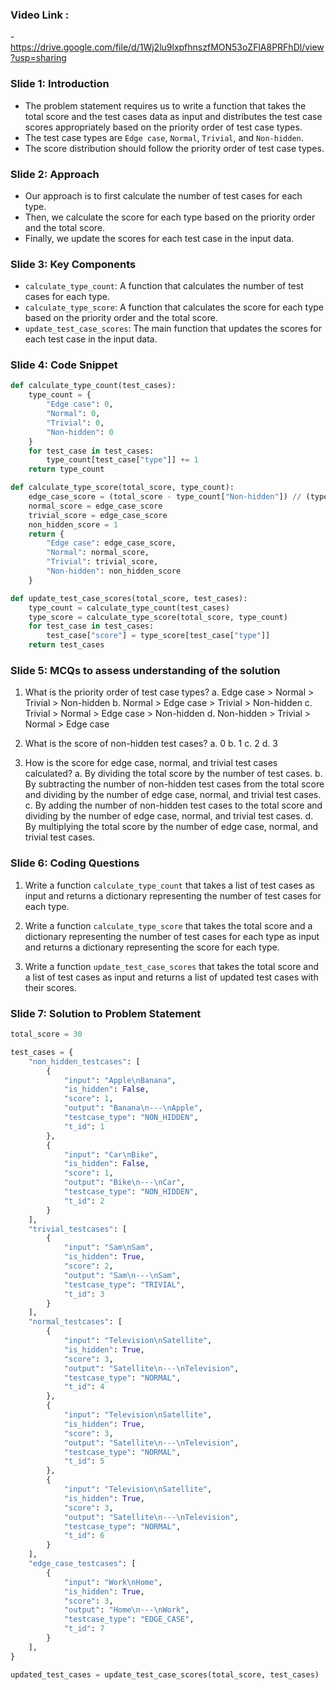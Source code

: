 ### Video Link : 
-https://drive.google.com/file/d/1Wj2lu9lxpfhnszfMON53oZFlA8PRFhDl/view?usp=sharing

### Slide 1: Introduction
- The problem statement requires us to write a function that takes the total score and the test cases data as input and distributes the test case scores appropriately based on the priority order of test case types.
- The test case types are `Edge case`, `Normal`, `Trivial`, and `Non-hidden`.
- The score distribution should follow the priority order of test case types.

### Slide 2: Approach
- Our approach is to first calculate the number of test cases for each type.
- Then, we calculate the score for each type based on the priority order and the total score.
- Finally, we update the scores for each test case in the input data.

### Slide 3: Key Components
- `calculate_type_count`: A function that calculates the number of test cases for each type.
- `calculate_type_score`: A function that calculates the score for each type based on the priority order and the total score.
- `update_test_case_scores`: The main function that updates the scores for each test case in the input data.

### Slide 4: Code Snippet
```python
def calculate_type_count(test_cases):
    type_count = {
        "Edge case": 0,
        "Normal": 0,
        "Trivial": 0,
        "Non-hidden": 0
    }
    for test_case in test_cases:
        type_count[test_case["type"]] += 1
    return type_count

def calculate_type_score(total_score, type_count):
    edge_case_score = (total_score - type_count["Non-hidden"]) // (type_count["Edge case"] + type_count["Normal"] + type_count["Trivial"])
    normal_score = edge_case_score
    trivial_score = edge_case_score
    non_hidden_score = 1
    return {
        "Edge case": edge_case_score,
        "Normal": normal_score,
        "Trivial": trivial_score,
        "Non-hidden": non_hidden_score
    }

def update_test_case_scores(total_score, test_cases):
    type_count = calculate_type_count(test_cases)
    type_score = calculate_type_score(total_score, type_count)
    for test_case in test_cases:
        test_case["score"] = type_score[test_case["type"]]
    return test_cases
```

### Slide 5: MCQs to assess understanding of the solution
1. What is the priority order of test case types?
    a. Edge case > Normal > Trivial > Non-hidden
    b. Normal > Edge case > Trivial > Non-hidden
    c. Trivial > Normal > Edge case > Non-hidden
    d. Non-hidden > Trivial > Normal > Edge case

2. What is the score of non-hidden test cases?
    a. 0
    b. 1
    c. 2
    d. 3

3. How is the score for edge case, normal, and trivial test cases calculated?
    a. By dividing the total score by the number of test cases.
    b. By subtracting the number of non-hidden test cases from the total score and dividing by the number of edge case, normal, and trivial test cases.
    c. By adding the number of non-hidden test cases to the total score and dividing by the number of edge case, normal, and trivial test cases.
    d. By multiplying the total score by the number of edge case, normal, and trivial test cases.

### Slide 6: Coding Questions
1. Write a function `calculate_type_count` that takes a list of test cases as input and returns a dictionary representing the number of test cases for each type.

2. Write a function `calculate_type_score` that takes the total score and a dictionary representing the number of test cases for each type as input and returns a dictionary representing the score for each type.

3. Write a function `update_test_case_scores` that takes the total score and a list of test cases as input and returns a list of updated test cases with their scores.

### Slide 7: Solution to Problem Statement

```python
total_score = 30

test_cases = {
    "non_hidden_testcases": [
        {
            "input": "Apple\nBanana",
            "is_hidden": False,
            "score": 1,
            "output": "Banana\n---\nApple",
            "testcase_type": "NON_HIDDEN",
            "t_id": 1
        },
        {
            "input": "Car\nBike",
            "is_hidden": False,
            "score": 1,
            "output": "Bike\n---\nCar",
            "testcase_type": "NON_HIDDEN",
            "t_id": 2
        }
    ],
    "trivial_testcases": [
        {
            "input": "Sam\nSam",
            "is_hidden": True,
            "score": 2,
            "output": "Sam\n---\nSam",
            "testcase_type": "TRIVIAL",
            "t_id": 3
        }
    ],
    "normal_testcases": [
        {
            "input": "Television\nSatellite",
            "is_hidden": True,
            "score": 3,
            "output": "Satellite\n---\nTelevision",
            "testcase_type": "NORMAL",
            "t_id": 4
        },
        {
            "input": "Television\nSatellite",
            "is_hidden": True,
            "score": 3,
            "output": "Satellite\n---\nTelevision",
            "testcase_type": "NORMAL",
            "t_id": 5
        },
        {
            "input": "Television\nSatellite",
            "is_hidden": True,
            "score": 3,
            "output": "Satellite\n---\nTelevision",
            "testcase_type": "NORMAL",
            "t_id": 6
        }
    ],
    "edge_case_testcases": [
        {
            "input": "Work\nHome",
            "is_hidden": True,
            "score": 3,
            "output": "Home\n---\nWork",
            "testcase_type": "EDGE_CASE",
            "t_id": 7
        }
    ],
}

updated_test_cases = update_test_case_scores(total_score, test_cases)
```